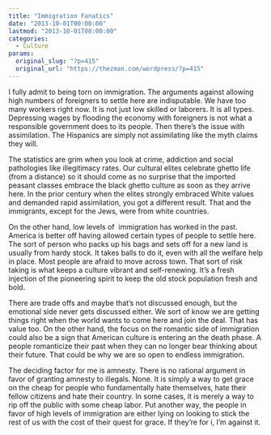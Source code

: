 ```yaml
---
title: "Immigration Fanatics"
date: "2013-10-01T00:00:00"
lastmod: "2013-10-01T00:00:00"
categories:
  - Culture
params:
  original_slug: "?p=415"
  original_url: "https://thezman.com/wordpress/?p=415"
---
```


I fully admit to being torn on immigration. The arguments against
allowing high numbers of foreigners to settle here are indisputable. We
have too many workers right now. It is not just low skilled or laborers.
It is all types. Depressing wages by flooding the economy with
foreigners is not what a responsible government does to its people. Then
there’s the issue with assimilation. The Hispanics are simply not
assimilating like the myth claims they will.

The statistics are grim when you look at crime, addiction and social
pathologies like illegitimacy rates. Our cultural elites celebrate
ghetto life (from a distance) so it should come as no surprise that the
imported peasant classes embrace the black ghetto culture as soon as
they arrive here. In the prior century when the elites strongly embraced
White values and demanded rapid assimilation, you got a different
result. That and the immigrants, except for the Jews, were from white
countries.

On the other hand, low levels of  immigration has worked in the past.
America is better off having allowed certain types of people to settle
here. The sort of person who packs up his bags and sets off for a new
land is usually from hardy stock. It takes balls to do it, even with all
the welfare help in place. Most people are afraid to move across town.
That sort of risk taking is what keeps a culture vibrant and
self-renewing. It’s a fresh injection of the pioneering spirit to keep
the old stock population fresh and bold.

There are trade offs and maybe that’s not discussed enough, but the
emotional side never gets discussed either. We sort of know we are
getting things right when the world wants to come here and join the
deal. That has value too. On the other hand, the focus on the romantic
side of immigration could also be a sign that American culture is
entering an the death phase. A people romanticize their past when they
can no longer bear thinking about their future. That could be why we are
so open to endless immigration.

The deciding factor for me is amnesty. There is no rational argument in
favor of granting amnesty to illegals. None. It is simply a way to get
grace on the cheap for people who fundamentally hate themselves, hate
their fellow citizens and hate their country. In some cases, it is
merely a way to rip off the public with some cheap labor. Put another
way, the people in favor of high levels of immigration are either lying
on looking to stick the rest of us with the cost of their quest for
grace. If they’re for i, I’m against it.
